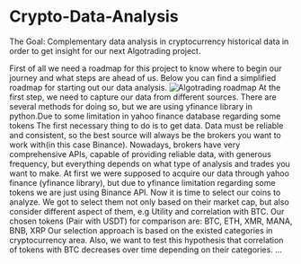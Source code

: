 # Crypto-Data-Analysis
The Goal: Complementary data analysis in cryptocurrency historical data in order to get insight for our next Algotrading project.

First of all we need a roadmap for this project to know where to begin our journey and what steps are ahead of us.
Below you can find a simplified roadmap for starting out our data analysis.
![Algotrading roadmap](https://user-images.githubusercontent.com/100773115/215308335-3d344d94-a3bd-4917-b748-45e1f7323e03.jpg)
At the first step, we need to capture our data from different sources. There are several methods for doing so, but we are using yfinance library in python.Due to  some limitation in yahoo finance database regarding some tokens
The first necessary thing to do is to get data. Data must be reliable and consistent, so the best source will always be the brokers you want to work with(in this case Binance). Nowadays, brokers have very comprehensive APIs, capable of providing reliable data, with generous frequency, but everything depends on what type of analysis and trades you want to make. At first we were supposed to acquire our data through yahoo finance (yfinance library), but due to yfinance limitation regarding some tokens we are just using Binance API.
Now it is time to select our coins to analyze. We got to select them not only based on their market cap, but also consider different aspect of them, e.g Utility and correlation with BTC.
Our chosen tokens (Pair with USDT) for comparison are: BTC, ETH, XMR, MANA, BNB, XRP
Our selection approach is based on the existed categories in cryptocurrency area. Also, we want to test this hypothesis that correlation of tokens with BTC decreases over time depending on their categories.
...
